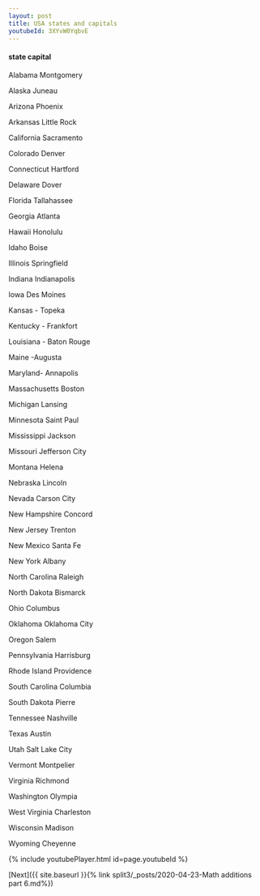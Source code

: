 ```yaml
---
layout: post
title: USA states and capitals
youtubeId: 3XYvW0YqbvE
---
```

 <h4>state	capital</h4>
 
Alabama	Montgomery

Alaska	Juneau

Arizona	Phoenix

Arkansas	Little Rock

California	Sacramento

Colorado	Denver

Connecticut	Hartford

Delaware	Dover

Florida	Tallahassee

Georgia	Atlanta

Hawaii	Honolulu

Idaho	Boise

Illinois	Springfield

Indiana	Indianapolis

Iowa	Des Moines

Kansas	- Topeka

Kentucky	- Frankfort

Louisiana	- Baton Rouge

Maine	-Augusta

Maryland-	Annapolis

Massachusetts	Boston

Michigan	Lansing

Minnesota	Saint Paul

Mississippi	Jackson

Missouri	Jefferson City

Montana	Helena

Nebraska	Lincoln

Nevada	Carson City

New Hampshire	Concord

New Jersey	Trenton

New Mexico	Santa Fe

New York	Albany

North Carolina	Raleigh

North Dakota	Bismarck

Ohio	Columbus

Oklahoma	Oklahoma City

Oregon	Salem

Pennsylvania	Harrisburg

Rhode Island	Providence

South Carolina	Columbia

South Dakota	Pierre

Tennessee	Nashville

Texas	Austin

Utah	Salt Lake City

Vermont	Montpelier

Virginia	Richmond

Washington	Olympia

West Virginia	Charleston

Wisconsin	Madison

Wyoming	Cheyenne



 
{% include youtubePlayer.html id=page.youtubeId %}
 
 

[Next]({{ site.baseurl }}{% link  split3/_posts/2020-04-23-Math additions part 6.md%})
 
